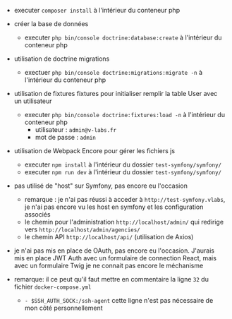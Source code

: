 - executer `composer install` à l'intérieur du conteneur php

- créer la base de données
    + executer `php bin/console doctrine:database:create` à l'intérieur du conteneur php


- utilisation de doctrine migrations
    + exectuer `php bin/console doctrine:migrations:migrate -n` à l'intérieur du conteneur php


- utilisation de fixtures fixtures pour initialiser remplir la table User avec un utilisateur
    + executer `php bin/console doctrine:fixtures:load -n` à l'intérieur du conteneur php
        * utilisateur : `admin@v-labs.fr`
        * mot de passe : `admin`


- utilisation de Webpack Encore pour gérer les fichiers js
    + executer `npm install` à l'intérieur du dossier `test-symfony/symfony/`
    + executer `npm run dev` à l'intérieur du dossier `test-symfony/symfony/`


- pas utilisé de "host" sur Symfony, pas encore eu l'occasion
    + remarque : je n'ai pas réussi à acceder à `http://test-symfony.vlabs`, je n'ai pas encore vu les host en symfony et les configuration associés
    + le chemin pour l'administration `http://localhost/admin/` qui redirige vers `http://localhost/admin/agencies/`
    + le chemin API `http://localhost/api/` (utilisation de Axios)
- je n'ai pas mis en place de OAuth, pas encore eu l'occasion. J'aurais mis en place JWT Auth avec un formulaire de connection React, mais avec un formulaire Twig je ne connait pas encore le méchanisme

- remarque: il ce peut qu'il faut mettre en commentaire la ligne `32` du fichier `docker-compose.yml`
    + `- $SSH_AUTH_SOCK:/ssh-agent` cette ligne n'est pas nécessaire de mon côté personnellement
